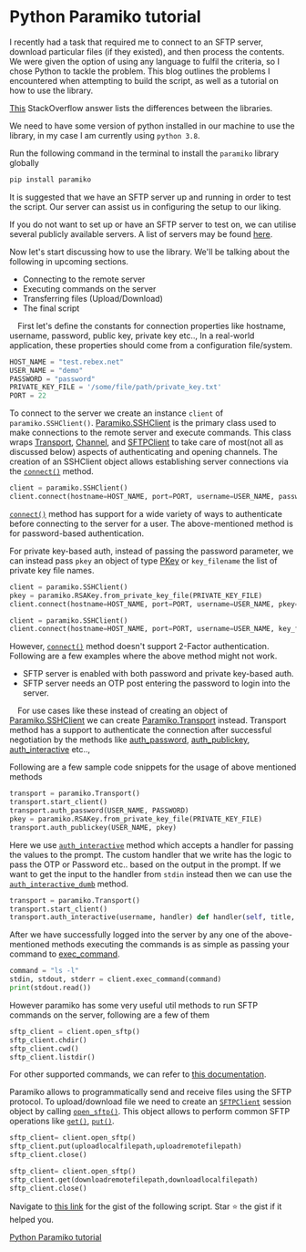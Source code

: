 # Python Paramiko tutorial

I recently had a task that required me to connect to an SFTP server, download particular files (if they existed), and then process the contents. We were given the option of using any language to fulfil the criteria, so I chose Python to tackle the problem. This blog outlines the problems I encountered when attempting to build the script, as well as a tutorial on how to use the library.

[This](https://stackoverflow.com/questions/48434941/pysftp-vs-paramiko) StackOverflow answer lists the differences between the libraries.

We need to have some version of python installed in our machine to use the library, in my case I am currently using `python 3.8`.

Run the following command in the terminal to install the `paramiko` library globally

```zsh
pip install paramiko
```

It is suggested that we have an SFTP server up and running in order to test the script. Our server can assist us in configuring the setup to our liking.

If you do not want to set up or have an SFTP server to test on, we can utilise several publicly available servers. A list of servers may be found [here](https://www.sftp.net/public-online-sftp-servers).

Now let's start discussing how to use the library. We'll be talking about the following in upcoming sections.

* Connecting to the remote server
* Executing commands on the server
* Transferring files (Upload/Download)
* The final script

⠀
First let's define the constants for connection properties like hostname, username, password, public key, private key etc.., In a real-world application, these properties should come from a configuration file/system.

```py
HOST_NAME = "test.rebex.net"
USER_NAME = "demo"
PASSWORD = "password"
PRIVATE_KEY_FILE = '/some/file/path/private_key.txt'
PORT = 22
```

To connect to the server we create an instance `client` of `paramiko.SSHClient()`. [Paramiko.SSHClient](https://docs.paramiko.org/en/stable/api/client.html) is the primary class used to make connections to the remote server and execute commands. This class wraps [Transport](https://docs.paramiko.org/en/stable/api/transport.html), [Channel](https://docs.paramiko.org/en/stable/api/channel.html), and [SFTPClient](https://docs.paramiko.org/en/stable/api/client.html#paramiko.client.SSHClient) to take care of most(not all as discussed below) aspects of authenticating and opening channels. The creation of an SSHClient object allows establishing server connections via the [`connect()`](https://docs.paramiko.org/en/stable/api/client.html#paramiko.client.SSHClient.connect) method.

```py
client = paramiko.SSHClient()
client.connect(hostname=HOST_NAME, port=PORT, username=USER_NAME, password=PASSWORD)
```

[`connect()`](https://docs.paramiko.org/en/stable/api/client.html#paramiko.client.SSHClient.connect) method has support for a wide variety of ways to authenticate before connecting to the server for a user. The above-mentioned method is for password-based authentication.

For private key-based auth, instead of passing the password parameter, we can instead pass `pkey` an object of type [PKey](https://docs.paramiko.org/en/stable/api/keys.html#paramiko.pkey.PKey) or `key_filename` the list of private key file names.

```py
client = paramiko.SSHClient()
pkey = paramiko.RSAKey.from_private_key_file(PRIVATE_KEY_FILE)
client.connect(hostname=HOST_NAME, port=PORT, username=USER_NAME, pkey=pkey)

client = paramiko.SSHClient()
client.connect(hostname=HOST_NAME, port=PORT, username=USER_NAME, key_filename=PRIVATE_KEY_FILE)
```

However, [`connect()`](https://docs.paramiko.org/en/stable/api/client.html#paramiko.client.SSHClient.connect) method doesn't support 2-Factor authentication. Following are a few examples where the above method might not work.

* SFTP server is enabled with both password and private key-based auth.
* SFTP server needs an OTP post entering the password to login into the server.

⠀
For use cases like these instead of creating an object of [Paramiko.SSHClient](https://docs.paramiko.org/en/stable/api/client.html) we can create [Paramiko.Transport](https://docs.paramiko.org/en/stable/api/transport.html) instead. Transport method has a support to authenticate the connection after successful negotiation by the methods like [auth_password](https://docs.paramiko.org/en/stable/api/transport.html#paramiko.transport.Transport.auth_password), [auth_publickey](https://docs.paramiko.org/en/stable/api/transport.html#paramiko.transport.Transport.auth_publickey), [auth_interactive](https://docs.paramiko.org/en/stable/api/transport.html#paramiko.transport.Transport.auth_interactive) etc..,

Following are a few sample code snippets for the usage of above mentioned methods

```py
transport = paramiko.Transport()
transport.start_client()
transport.auth_password(USER_NAME, PASSWORD)
pkey = paramiko.RSAKey.from_private_key_file(PRIVATE_KEY_FILE)
transport.auth_publickey(USER_NAME, pkey)
```

Here we use [`auth_interactive`](https://docs.paramiko.org/en/stable/api/transport.html#paramiko.transport.Transport.auth_interactive) method which accepts a handler for passing the values to the prompt. The custom handler that we write has the logic to pass the OTP or Password etc.. based on the output in the prompt. If we want to get the input to the handler from `stdin` instead then we can use the [`auth_interactive_dumb`](https://docs.paramiko.org/en/stable/api/transport.html#paramiko.transport.Transport.auth_interactive_dumb) method.

```py
transport = paramiko.Transport()
transport.start_client()
transport.auth_interactive(username, handler) def handler(self, title, instructions, prompt_list): answers = [] for prompt_, _ in prompt_list: prompt = prompt_.strip().lower() if prompt.startswith('password'): answers.append(PASSWORD) elif prompt.startswith('verification'): answers.append(OTP) else: raise ValueError('Unknown prompt: {}'.format(prompt_)) return answers
```

After we have successfully logged into the server by any one of the above-mentioned methods executing the commands is as simple as passing your command to [exec_command](https://docs.paramiko.org/en/2.9/api/client.html#paramiko.client.SSHClient.exec_command).

```py
command = "ls -l"
stdin, stdout, stderr = client.exec_command(command)
print(stdout.read())
```

However paramiko has some very useful util methods to run SFTP commands on the server, following are a few of them

```py
sftp_client = client.open_sftp()
sftp_client.chdir() 
sftp_client.cwd() 
sftp_client.listdir()
```

For other supported commands, we can refer to [this documentation](https://docs.paramiko.org/en/stable/api/sftp.html).

Paramiko allows to programmatically send and receive files using the SFTP protocol. To upload/download file we need to create an [`SFTPClient`](https://docs.paramiko.org/en/stable/api/sftp.html#paramiko.sftp_client.SFTPClient) session object by calling [`open_sftp()`](https://docs.paramiko.org/en/stable/api/client.html?highlight=open_sftp#paramiko.client.SSHClient.open_sftp). This object allows to perform common SFTP operations like [`get()`](https://docs.paramiko.org/en/stable/api/sftp.html#paramiko.sftp_client.SFTPClient.get), [`put()`](https://docs.paramiko.org/en/stable/api/sftp.html#paramiko.sftp_client.SFTPClient.put).

```py
sftp_client= client.open_sftp()
sftp_client.put(uploadlocalfilepath,uploadremotefilepath)
sftp_client.close()
```

```py
sftp_client= client.open_sftp()
sftp_client.get(downloadremotefilepath,downloadlocalfilepath)
sftp_client.close()
```

Navigate to [this link](https://gist.github.com/me-manikanta/aa9e0fd11ba2757521b6e1c5265ac29a#file-paramiko_example-py) for the gist of the following script. Star ⭐️ the gist if it helped you.

[Python Paramiko tutorial](https://manicodes.hashnode.dev/how-to-python-paramiko)